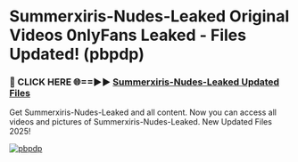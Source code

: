 # Summerxiris-Nudes-Leaked Original Videos 0nlyFans Leaked - Files Updated! (pbpdp)

<h3>🔴 CLICK HERE 🌐==►► <a href="https://tinyurl.com/5h6xmrr3" rel="nofollow">Summerxiris-Nudes-Leaked Updated Files</a></h3>

Get Summerxiris-Nudes-Leaked and all content. Now you can access all videos and pictures of Summerxiris-Nudes-Leaked. New Updated Files 2025!

[![pbpdp](https://i.imgur.com/KVD873Z.gif)](https://tinyurl.com/5h6xmrr3)

